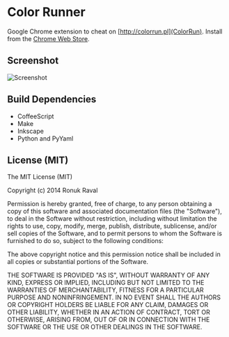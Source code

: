 Color Runner
============

Google Chrome extension to cheat on [http://colorrun.pl](ColorRun). Install from the
[Chrome Web Store](https://chrome.google.com/webstore/detail/color-runner/fhcjloibeegjnfionmmdenpahahpdamb).

Screenshot
----------
![Screenshot](https://raw.github.com/rraval/color-runner/master/screenshot.png)

Build Dependencies
------------------

- CoffeeScript
- Make
- Inkscape
- Python and PyYaml

License (MIT)
-------------

The MIT License (MIT)

Copyright (c) 2014 Ronuk Raval

Permission is hereby granted, free of charge, to any person obtaining a copy
of this software and associated documentation files (the "Software"), to deal
in the Software without restriction, including without limitation the rights
to use, copy, modify, merge, publish, distribute, sublicense, and/or sell
copies of the Software, and to permit persons to whom the Software is
furnished to do so, subject to the following conditions:

The above copyright notice and this permission notice shall be included in
all copies or substantial portions of the Software.

THE SOFTWARE IS PROVIDED "AS IS", WITHOUT WARRANTY OF ANY KIND, EXPRESS OR
IMPLIED, INCLUDING BUT NOT LIMITED TO THE WARRANTIES OF MERCHANTABILITY,
FITNESS FOR A PARTICULAR PURPOSE AND NONINFRINGEMENT. IN NO EVENT SHALL THE
AUTHORS OR COPYRIGHT HOLDERS BE LIABLE FOR ANY CLAIM, DAMAGES OR OTHER
LIABILITY, WHETHER IN AN ACTION OF CONTRACT, TORT OR OTHERWISE, ARISING FROM,
OUT OF OR IN CONNECTION WITH THE SOFTWARE OR THE USE OR OTHER DEALINGS IN
THE SOFTWARE.
